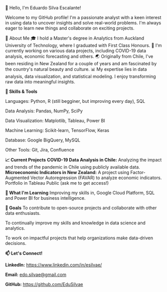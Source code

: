 👋 Hello, I'm Eduardo Silva Escalante!

Welcome to my GitHub profile! I'm a passionate analyst with a keen interest in using data to uncover insights and solve real-world problems. 
I'm always eager to learn new things and collaborate on exciting projects.

🌟 About Me
🎓 I hold a Master's degree in Analytics from Auckland University of Technology, where I graduated with First Class Honours.
💼 I'm currently working on various data projects, including COVID-19 data analysis, economic forecasting and others.
🌏 Originally from Chile, I've been residing in New Zealand for a couple of years and am fascinated by the country's natural beauty and culture.
📊 My expertise lies in data analysis, data visualization, and statistical modeling. I enjoy transforming raw data into meaningful insights.

**🔧 Skills & Tools**

Languages: Python, R (still begginer, but improving every day), SQL

Data Analysis: Pandas, NumPy, SciPy

Data Visualization: Matplotlib, Tableau, Power BI

Machine Learning: Scikit-learn, TensorFlow, Keras

Database: Google BigQuery, MySQL

Other Tools: Git, Jira, Confluence

**📈 Current Projects**
**COVID-19 Data Analysis in Chile:** Analyzing the impact and trends of the pandemic in Chile using publicly available data.
**Microeconomic Indicators in New Zealand:** A project using Factor-Augmented Vector Autoregression (FAVAR) to analyze economic indicators.
Portfolio in Tableau Public (ask me to get access!)

**🌱 What I'm Learning**
Improving my skills in, Google Cloud Platform, SQL and Power BI for business intelligence.

**🚀 Goals**
To contribute to open-source projects and collaborate with other data enthusiasts.

To continually improve my skills and knowledge in data science and analytics.

To work on impactful projects that help organizations make data-driven decisions.

**📫 Let's Connect!**

**LinkedIn:** https://www.linkedin.com/in/esilvae/

**Email:** edo.silvae@gmail.com

**GitHub:** https://github.com/EduSilvae

